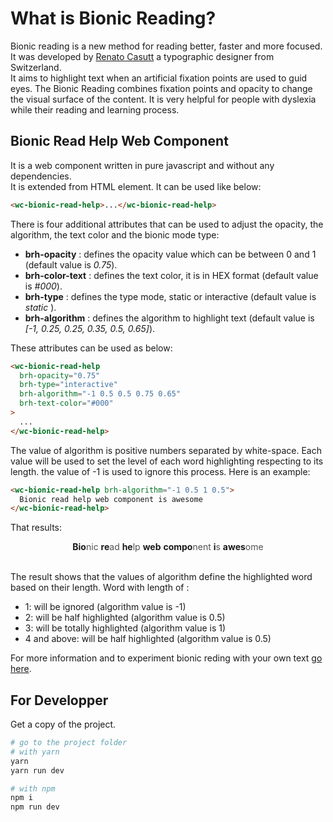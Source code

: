 # What is Bionic Reading?

Bionic reading is a new method for reading better, faster and more
focused.<br />
It was developed by [Renato Casutt](https://www.linkedin.com/in/renato-casutt) a typographic designer from Switzerland. <br />
It aims to highlight text when an artificial fixation points are used to guid eyes. The Bionic Reading combines fixation points and opacity to change the visual surface of the content.
It is very helpful for people with dyslexia while their reading and
learning process.

## Bionic Read Help Web Component

It is a web component written in pure javascript and without any
dependencies. <br />
It is extended from HTML element. It can be used like below:

```html
<wc-bionic-read-help>...</wc-bionic-read-help>
```

There is four additional attributes that can be used to adjust the opacity, the algorithm, the text color and the bionic mode type:

- **brh-opacity** : defines the opacity value which can be between 0 and 1 (default value is _0.75_).
- **brh-color-text** : defines the text color, it is in HEX format (default value is _#000_).
- **brh-type** : defines the type mode, static or interactive (default value is _static_ ).
- **brh-algorithm** : defines the algorithm to highlight text (default value is _[-1, 0.25, 0.25, 0.35, 0.5, 0.65]_).

These attributes can be used as below:

```html
<wc-bionic-read-help
  brh-opacity="0.75"
  brh-type="interactive"
  brh-algorithm="-1 0.5 0.5 0.75 0.65"
  brh-text-color="#000"
>
  ...
</wc-bionic-read-help>
```

The value of algorithm is positive numbers separated by white-space. Each value will be used to set the level of each word highlighting respecting to its length. the value of -1 is used to ignore this process.
Here is an example:

```html
<wc-bionic-read-help brh-algorithm="-1 0.5 1 0.5">
  Bionic read help web component is awesome
</wc-bionic-read-help>
```

That results:

<center><b>Bio</b><span style="opacity:0.75">nic</span> <b>re</b><span style="opacity:0.75">ad</span> <b>he</b><span style="opacity:0.75">lp</span> <b>web</b><span style="opacity:0.75"></span> <b>compo</b><span style="opacity:0.75">nent</span> <b>i</b><span style="opacity:0.75">s</span> <b>awes</b><span style="opacity:0.75">ome</span></center>

<br/>

The result shows that the values of algorithm define the highlighted word based on their length.
Word with length of :

- 1: will be ignored (algorithm value is -1)
- 2: will be half highlighted (algorithm value is 0.5)
- 3: will be totally highlighted (algorithm value is 1)
- 4 and above: will be half highlighted (algorithm value is 0.5)

For more information and to experiment bionic reding with your own text [go here](https://k4ys4r.github.io/bionic-read-help/).

## For Developper

Get a copy of the project.

```bash
# go to the project folder
# with yarn
yarn
yarn run dev

# with npm
npm i
npm run dev
```
